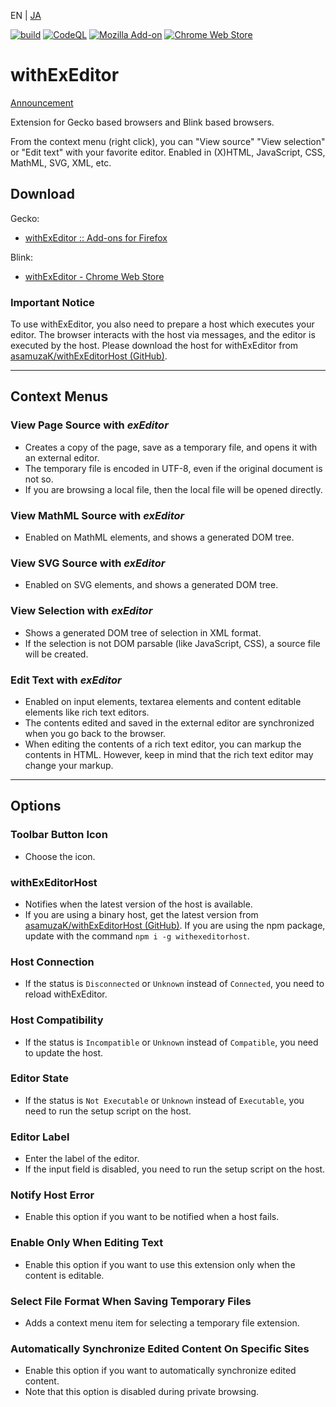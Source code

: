 EN | [JA](./README.ja.md)

[![build](https://github.com/asamuzaK/withExEditor/workflows/build/badge.svg)](https://github.com/asamuzaK/withExEditor/actions?query=workflow%3Abuild)
[![CodeQL](https://github.com/asamuzaK/withExEditor/workflows/CodeQL/badge.svg)](https://github.com/asamuzaK/withExEditor/actions?query=workflow%3ACodeQL)
[![Mozilla Add-on](https://img.shields.io/amo/v/jid1-WiAigu4HIo0Tag@jetpack.svg)](https://addons.mozilla.org/addon/withexeditor/)
[![Chrome Web Store](https://img.shields.io/chrome-web-store/v/koghhpkkcndhhclklnnnhcpkkplfkgoi.svg)](https://chrome.google.com/webstore/detail/withexeditor/koghhpkkcndhhclklnnnhcpkkplfkgoi)

# withExEditor

[Announcement](https://github.com/asamuzaK/withExEditor/issues/166#issuecomment-1962765650)

Extension for Gecko based browsers and Blink based browsers.

From the context menu (right click), you can "View source" "View selection" or "Edit text" with your favorite editor.
Enabled in (X)HTML, JavaScript, CSS, MathML, SVG, XML, etc.

## Download

Gecko:
* [withExEditor :: Add-ons for Firefox](https://addons.mozilla.org/addon/withexeditor/ "withExEditor :: Add-ons for Firefox")

Blink:
* [withExEditor - Chrome Web Store](https://chrome.google.com/webstore/detail/withexeditor/koghhpkkcndhhclklnnnhcpkkplfkgoi "withExEditor - Chrome Web Store")

### Important Notice

To use withExEditor, you also need to prepare a host which executes your editor.
The browser interacts with the host via messages, and the editor is executed by the host.
Please download the host for withExEditor from [asamuzaK/withExEditorHost (GitHub)](https://github.com/asamuzaK/withExEditorHost "asamuzaK/withExEditorHost: Native messaging host for withExEditor").

***

## Context Menus

### View Page Source with *exEditor*

* Creates a copy of the page, save as a temporary file, and opens it with an external editor.
* The temporary file is encoded in UTF-8, even if the original document is not so.
* If you are browsing a local file, then the local file will be opened directly.

### View MathML Source with *exEditor*

* Enabled on MathML elements, and shows a generated DOM tree.

### View SVG Source with *exEditor*

* Enabled on SVG elements, and shows a generated DOM tree.

### View Selection with *exEditor*

* Shows a generated DOM tree of selection in XML format.
* If the selection is not DOM parsable (like JavaScript, CSS), a source file will be created.

### Edit Text with *exEditor*

* Enabled on input elements, textarea elements and content editable elements like rich text editors.
* The contents edited and saved in the external editor are synchronized when you go back to the browser.
* When editing the contents of a rich text editor, you can markup the contents in HTML.
  However, keep in mind that the rich text editor may change your markup.

***

## Options

### Toolbar Button Icon

* Choose the icon.

### withExEditorHost

* Notifies when the latest version of the host is available.
* If you are using a binary host, get the latest version from [asamuzaK/withExEditorHost (GitHub)](https://github.com/asamuzaK/withExEditorHost "asamuzaK/withExEditorHost: Native messaging host for withExEditor"). If you are using the npm package, update with the command `npm i -g withexeditorhost`.

### Host Connection

* If the status is `Disconnected` or `Unknown` instead of `Connected`, you need to reload withExEditor.

### Host Compatibility

* If the status is `Incompatible` or `Unknown` instead of `Compatible`, you need to update the host.

### Editor State

* If the status is `Not Executable` or `Unknown` instead of `Executable`, you need to run the setup script on the host.

### Editor Label

* Enter the label of the editor.
* If the input field is disabled, you need to run the setup script on the host.

### Notify Host Error

* Enable this option if you want to be notified when a host fails.

### Enable Only When Editing Text

* Enable this option if you want to use this extension only when the content is editable.

### Select File Format When Saving Temporary Files

* Adds a context menu item for selecting a temporary file extension.

### Automatically Synchronize Edited Content On Specific Sites

* Enable this option if you want to automatically synchronize edited content.
* Note that this option is disabled during private browsing.
